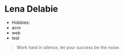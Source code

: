 # Lena Delabie

* Hobbies:
 * acro
 * web
 * test

 > Work hard in silence, let your success be the noise.